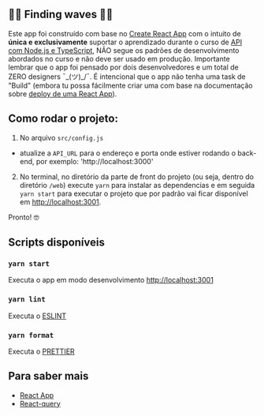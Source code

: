 ## 🌊🌊 Finding waves  🌊🌊

Este app foi construído com base no [Create React App](https://github.com/facebook/create-react-app) com o intuito de __única e exclusivamente__ suportar o aprendizado durante o curso de [API com Node.js e TypeScript](https://www.nodejs-typescript-api.com/curso-gratis/), NÃO segue os padrões de desenvolvimento abordados no curso e não deve ser usado em produção. Importante lembrar que o app foi pensado por dois desenvolvedores e um total de ZERO designers ¯\_(ツ)_/¯. É intencional que o app não tenha uma task de "Build" (embora tu possa fácilmente criar uma com base na documentação sobre [deploy de uma React App](https://create-react-app.dev/docs/deployment/)). 

## Como rodar o projeto:

1. No arquivo `src/config.js`
- atualize a `API_URL` para o endereço e porta onde  estiver rodando o back-end, por exemplo: 'http://localhost:3000' 
2. No terminal, no diretório da parte de front do projeto (ou seja, dentro do diretório `/web`) execute `yarn` para instalar as dependencias e em seguida `yarn start` para executar o projeto que por padrão vai ficar disponível em [http://localhost:3001](http://localhost:3001).

Pronto! 🤓

## Scripts disponíveis

### `yarn start`

Executa o app em modo desenvolvimento [http://localhost:3001](http://localhost:3001)

### `yarn lint`

Executa o [ESLINT](https://eslint.org/) <br />

### `yarn format`

Executa o [PRETTIER](https://prettier.io/) <br />

## Para saber mais

- [React App](https://facebook.github.io/create-react-app/docs/getting-started)
- [React-query](https://react-query.tanstack.com/)
